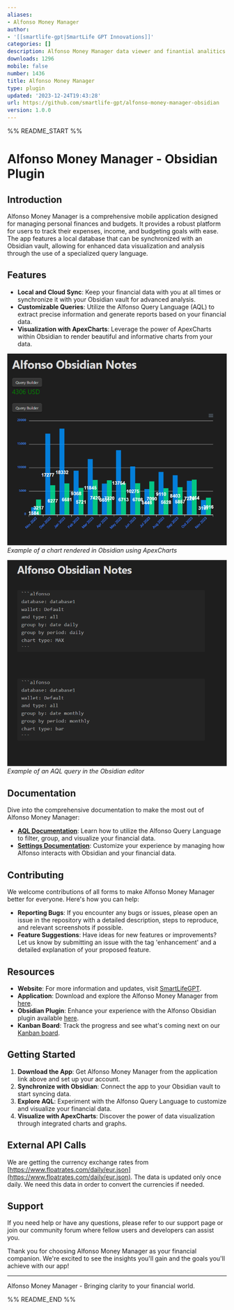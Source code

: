 ```yaml
---
aliases:
- Alfonso Money Manager
author:
- '[[smartlife-gpt|SmartLife GPT Innovations]]'
categories: []
description: Alfonso Money Manager data viewer and finantial analitics tool
downloads: 1296
mobile: false
number: 1436
title: Alfonso Money Manager
type: plugin
updated: '2023-12-24T19:43:28'
url: https://github.com/smartlife-gpt/alfonso-money-manager-obsidian
version: 1.0.0
---
```


%% README_START %%

# Alfonso Money Manager - Obsidian Plugin

## Introduction

Alfonso Money Manager is a comprehensive mobile application designed for managing personal finances and budgets. It provides a robust platform for users to track their expenses, income, and budgeting goals with ease. The app features a local database that can be synchronized with an Obsidian vault, allowing for enhanced data visualization and analysis through the use of a specialized query language.

## Features

- **Local and Cloud Sync**: Keep your financial data with you at all times or synchronize it with your Obsidian vault for advanced analysis.
- **Customizable Queries**: Utilize the Alfonso Query Language (AQL) to extract precise information and generate reports based on your financial data.
- **Visualization with ApexCharts**: Leverage the power of ApexCharts within Obsidian to render beautiful and informative charts from your data.

![Example Apex Chart](https://raw.githubusercontent.com/smartlife-gpt/alfonso-money-manager-obsidian/HEAD/docs/assets/ExampleApexCharts.png)
*Example of a chart rendered in Obsidian using ApexCharts*

![Example AQL Query](https://raw.githubusercontent.com/smartlife-gpt/alfonso-money-manager-obsidian/HEAD/docs/assets/ExampleAQL.png)
*Example of an AQL query in the Obsidian editor*

## Documentation

Dive into the comprehensive documentation to make the most out of Alfonso Money Manager:

- **[AQL Documentation](docs/AQL.md)**: Learn how to utilize the Alfonso Query Language to filter, group, and visualize your financial data.
- **[Settings Documentation](docs/Settings.md)**: Customize your experience by managing how Alfonso interacts with Obsidian and your financial data.

## Contributing

We welcome contributions of all forms to make Alfonso Money Manager better for everyone. Here's how you can help:

- **Reporting Bugs**: If you encounter any bugs or issues, please open an issue in the repository with a detailed description, steps to reproduce, and relevant screenshots if possible.
- **Feature Suggestions**: Have ideas for new features or improvements? Let us know by submitting an issue with the tag 'enhancement' and a detailed explanation of your proposed feature.

## Resources

- **Website**: For more information and updates, visit [SmartLifeGPT](https://smartlifegpt.xyz/?utm_source=GitHub&utm_medium=desktop).
- **Application**: Download and explore the Alfonso Money Manager from [here](https://smartlifegpt.xyz/alfonso-money-manger/?utm_source=PlayStore&utm_medium=app).
- **Obsidian Plugin**: Enhance your experience with the Alfonso Obsidian plugin available [here](https://smartlifegpt.xyz/alfonso-obsidian-plugin/?utm_source=PlayStore&utm_medium=app).
- **Kanban Board**: Track the progress and see what's coming next on our [Kanban board](https://github.com/users/smartlife-gpt/projects/1/views/1).

## Getting Started

1. **Download the App**: Get Alfonso Money Manager from the application link above and set up your account.
2. **Synchronize with Obsidian**: Connect the app to your Obsidian vault to start syncing data.
3. **Explore AQL**: Experiment with the Alfonso Query Language to customize and visualize your financial data.
4. **Visualize with ApexCharts**: Discover the power of data visualization through integrated charts and graphs.


## External API Calls
We are getting the currency exchange rates from [https://www.floatrates.com/daily/eur.json](https://www.floatrates.com/daily/eur.json). 
The data is updated only once daily. We need this data in order to convert the currencies if needed.

## Support

If you need help or have any questions, please refer to our support page or join our community forum where fellow users and developers can assist you.

Thank you for choosing Alfonso Money Manager as your financial companion. We're excited to see the insights you'll gain and the goals you'll achieve with our app!

---

Alfonso Money Manager - Bringing clarity to your financial world.


%% README_END %%